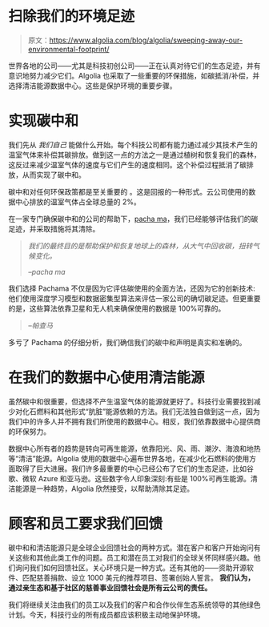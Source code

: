 # 扫除我们的环境足迹

> 原文：<https://www.algolia.com/blog/algolia/sweeping-away-our-environmental-footprint/>

世界各地的公司——尤其是科技初创公司——正在认真对待它们的生态足迹，并有意识地努力减少它们。Algolia 也采取了一些重要的环保措施，如碳抵消/补偿，并选择清洁能源数据中心。这些是保护环境的重要步骤。

# [](#achieving-carbon-neutrality)实现碳中和

我们先从 *我们自己* 能做什么开始。每个科技公司都有能力通过减少其技术产生的温室气体来补偿其碳排放。做到这一点的方法之一是通过植树和恢复我们的森林，这反过来减少温室气体的速度与它们产生的速度相同。这个补偿过程抵消了碳排放，从而实现了碳中和。

碳中和对任何环保政策都是至关重要的 。这是回报的一种形式。云公司使用的数据中心排放的温室气体占全球总量的 2%。

在一家专门确保碳中和的公司的帮助下，[pacha ma](https://www.pachama.com)，我们已经能够评估我们的碳足迹，并采取措施将其清除。

> *我们的最终目的是帮助保护和恢复地球上的森林，从大气中回收碳，扭转气候变化。*
> 
> *–pacha ma*

我们选择 Pachama 不仅是因为它评估碳使用的全面方法，还因为它的创新技术:他们使用深度学习模型和数据密集型算法来评估一家公司的确切碳足迹。但更重要的是，这些算法依靠卫星和无人机来确保使用的数据是 100%可靠的。

> *–帕查马*

多亏了 Pachama 的仔细分析，我们确信我们的碳中和声明是真实和准确的。

# [](#using-clean-energy-in-our-data-centers)在我们的数据中心使用清洁能源

虽然碳中和很重要，但选择不产生温室气体的能源就更好了。科技行业需要找到减少对化石燃料和其他形式“肮脏”能源依赖的方法。我们无法独自做到这一点，因为我们中的许多人并不拥有我们所使用的数据中心。相反，我们依靠数据中心提供商的环保努力。

数据中心所有者的趋势是转向可再生能源，依靠阳光、风、雨、潮汐、海浪和地热等“清洁”能源。Algolia 使用的数据中心遍布世界各地，在减少化石燃料的使用方面取得了巨大进展。我们许多最重要的中心已经公布了它们的生态足迹，比如谷歌、微软 Azure 和亚马逊。这些数字令人印象深刻:有些是 100%可再生能源。清洁能源是一种趋势，Algolia 欣然接受，以帮助清除其足迹。

# [](#customers-and-employees-are-asking-us-to-give-back)顾客和员工要求我们回馈

碳中和和清洁能源只是全球企业回馈社会的两种方式。潜在客户和客户开始询问有关这些和其他此类工作的问题。员工和潜在员工对我们的全球关怀同样感兴趣。他们询问我们如何回馈社区。关心环境只是一种方式。还有其他的——资助开源软件、匹配慈善捐款、设立 1000 美元的推荐项目、签署创始人誓言。 **我们认为，通过亲生态和基于社区的慈善事业回馈社会是所有云公司的责任。**

我们将继续关注由我们的员工以及我们的客户和合作伙伴生态系统领导的其他绿色计划。今天，科技行业的所有成员都应该积极主动地保护环境。